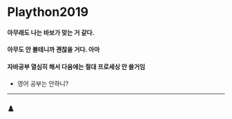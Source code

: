# Plaython2019

#### 아무래도 나는 바보가 맞는 거 같다.
#### 아무도 안 볼테니까 괜찮을 거다. 아마
#### 자바공부 열심히 해서 다음에는 절대 프로세싱 안 쓸거임
  * 영어 공부는 안하니?
------
### ♟️
